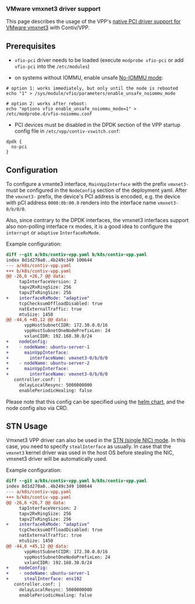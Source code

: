 ### VMware vmxnet3 driver support

This page describes the usage of the VPP's 
[native PCI driver support for VMware vmxnet3](https://docs.fd.io/vpp/18.10/md_src_plugins_vmxnet3_README.html) 
with Contiv/VPP.

## Prerequisites

- `vfio-pci` driver needs to be loaded (execute `modprobe vfio-pci` or add `vfio-pci` into the `/etc/modules`)

- on systems without IOMMU, enable unsafe [No-IOMMU mode](https://lwn.net/Articles/660745/):
```
# option 1: works immediately, but only until the node is rebooted
echo "1" > /sys/module/vfio/parameters/enable_unsafe_noiommu_mode

# option 2: works after reboot:
echo "options vfio enable_unsafe_noiommu_mode=1" > /etc/modprobe.d/vfio-noiommu.conf
```

- PCI devices must be disabled in the DPDK section of the VPP startup config file in `/etc/vpp/contiv-vswitch.conf`:
```
dpdk {
  no-pci
}
```

## Configuration
To configure a vmxnte3 interface, `MainVppInterface` with the prefix `vmxnet3-` must be configured in the 
`NodeConfig` section of the deployment yaml. After the `vmxnet3-` prefix, the device's PCI address is encoded,
e.g. the device with pCI address `0000:0b:00.0` renders into the interface name `vmxnet3-0/b/0/0`.


Also, since contrary to the DPDK interfaces, the vmxnet3 interfaces support also non-polling 
interface rx modes, it is a good idea to configure the `interrupt` or `adaptive` `InterfaceRxMode`.

Example configuration:
```diff
diff --git a/k8s/contiv-vpp.yaml b/k8s/contiv-vpp.yaml
index 8d1d270a0..4b249c349 100644
--- a/k8s/contiv-vpp.yaml
+++ b/k8s/contiv-vpp.yaml
@@ -26,6 +26,7 @@ data:
     tapInterfaceVersion: 2
     tapv2RxRingSize: 256
     tapv2TxRingSize: 256
+    interfaceRxMode: "adaptive"
     tcpChecksumOffloadDisabled: true
     natExternalTraffic: true
     mtuSize: 1450
@@ -44,6 +45,12 @@ data:
       vppHostSubnetCIDR: 172.30.0.0/16
       vppHostSubnetOneNodePrefixLen: 24
       vxlanCIDR: 192.168.30.0/24
+    nodeConfig:
+    - nodeName: ubuntu-server-1
+      mainVppInterface:
+        interfaceName: vmxnet3-0/b/0/0
+    - nodeName: ubuntu-server-2
+      mainVppInterface:
+        interfaceName: vmxnet3-0/b/0/0
   controller.conf: |
     delayLocalResync: 5000000000
     enablePeriodicHealing: false
``` 

Please note that this config can be specified using the [helm chart](../../k8s/contiv-vpp), 
and the node config also via CRD.

## STN Usage
Vmxnet3 VPP driver can also be used in the [STN (single NIC) mode](SINGLE_NIC_SETUP.md).
In this case, you need to specify `stealInterface` as usually. In case that the
`vmxnet3` kernel driver was  used in the host OS before stealing the NIC, vmxnet3 driver
will be automatically used.

Example configuration:

```diff
diff --git a/k8s/contiv-vpp.yaml b/k8s/contiv-vpp.yaml
index 8d1d270a0..4b249c349 100644
--- a/k8s/contiv-vpp.yaml
+++ b/k8s/contiv-vpp.yaml
@@ -26,6 +26,7 @@ data:
     tapInterfaceVersion: 2
     tapv2RxRingSize: 256
     tapv2TxRingSize: 256
+    interfaceRxMode: "adaptive"
     tcpChecksumOffloadDisabled: true
     natExternalTraffic: true
     mtuSize: 1450
@@ -44,6 +45,12 @@ data:
       vppHostSubnetCIDR: 172.30.0.0/16
       vppHostSubnetOneNodePrefixLen: 24
       vxlanCIDR: 192.168.30.0/24
+    nodeConfig:
+    - nodeName: ubuntu-server-1
+      stealInterface: ens192
   controller.conf: |
     delayLocalResync: 5000000000
     enablePeriodicHealing: false
```
